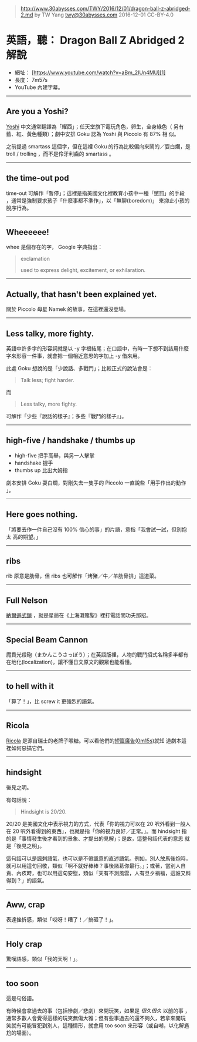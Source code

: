 ﻿> http://www.30abysses.com/TWY/2016/12/01/dragon-ball-z-abridged-2.md
> by TW Yang <twy@30abysses.com> 2016-12-01 CC-BY-4.0

# 英語，聽： Dragon Ball Z Abridged 2 解說

* 網址： [https://www.youtube.com/watch?v=aBm_2IUn4MU][1]
* 長度： 7m57s
* YouTube 內建字幕。

[1]: https://www.youtube.com/watch?v=aBm_2IUn4MU


---
## Are you a Yoshi?

[Yoshi][2]  中文通常翻譯為「耀西」；任天堂旗下電玩角色，卵生，全身綠色（
另有藍、紅、黃色種類）；劇中安排 Goku 認為 Yoshi  與 Piccolo  有 87%  相
似。

[2]: https://en.wikipedia.org/wiki/Yoshi_(video_game)

之前提過 smartass 這個字，但在這裡 Goku 的行為比較偏向來鬧的／耍白爛，是
troll / trolling  ，而不是伶牙利齒的 smartass 。


---
## the time-out pod

time-out  可解作「暫停」；這裡是指美國文化裡教育小孩中一種「懲罰」的手段
，通常是強制要求孩子「什麼事都不準作」，以「無聊(boredom)」 來抑止小孩的
脫序行為。


---
## Wheeeeee!

whee  是個存在的字， Google 字典指出：

> exclamation
>
> used to express delight, excitement, or exhilaration.


---
## Actually, that hasn't been explained yet.

關於 Piccolo  母星 Namek  的故事，在這裡還沒登場。


---
## Less talky, more fighty.

英語中許多字的形容詞就是以 -y 字根結尾；在口語中，有時一下想不到該用什麼
字來形容一件事，就會把一個相近意思的字加上 -y 借來用。

此處 Goku 想說的是「少說話、多戰鬥」；比較正式的說法會是：

> Talk less; fight harder.

而

> Less talky, more fighty.

可解作「少些『說話的樣子』；多些『戰鬥的樣子』」。


---
## high-five / handshake / thumbs up

* high-five 把手高舉，與另一人擊掌
* handshake 握手
* thumbs up 比出大姆指

劇本安排 Goku 耍白爛，對剛失去一隻手的 Piccolo  一直說些「用手作出的動作
」。


---
## Here goes nothing.

「將要去作一件自己沒有 100% 信心的事」的片語，意指「我會試一試，但別抱太
高的期望。」


---
## ribs

rib 原意是肋骨，但 ribs 也可解作「烤豬／牛／羊肋骨排」這道菜。


---
## Full Nelson

[納爾遜式鎖][3] ，就是星爺在《上海灘賭聖》裡打電話問功夫那招。

[3]: https://en.wikipedia.org/wiki/Nelson_hold


---
## Special Beam Cannon

魔貫光殺砲（まかんこうさっぽう）；在英語版裡，人物的戰鬥招式名稱多半都有
在地化(localization)，讓不懂日文原文的觀眾也能看懂。


---
## to hell with it

「算了！」，比 screw it 更強烈的語氣。


---
## Ricola

[Ricola][4] 是源自瑞士的老牌子喉糖。可以看他們的[短篇廣告(0m15s)][5]就知
道劇本這裡如何惡搞它們。

[4]: https://en.wikipedia.org/wiki/Ricola
[5]: https://www.youtube.com/watch?v=Z-1ik3S6Ct4


---
## hindsight

後見之明。

有句話說：

> Hindsight is 20/20.

20/20 是美國文化中表示視力的方式，代表「你的視力可以在 20 呎外看到一般人
在 20 呎外看得到的東西」，也就是指「你的視力良好／正常。」。而 hindsight
指的是「事情發生後才看到的景象、才提出的見解」；是故，這整句話代表的意思
就是「後見之明」。

這句話可以是諷刺語氣，也可以是不帶諷意的直述語氣。例如，別人放馬後炮時，
就可以用這句回敬，類似「啊不就好棒棒？事後諸葛你最行。」；或著，當別人自
責、內疚時，也可以用這句安慰，類似「天有不測風雲，人有旦夕禍福，這誰又料
得到？」的語氣。


---
## Aww, crap

表達挫折感，類似「哎呀！糟了！／搞砸了！」。


---
## Holy crap

驚嘆語感，類似「我的天啊！」。


---
## too soon

這是句俗語。

有時候會拿過去的事（包括慘劇／悲劇）來開玩笑，如果是 *很久很久* 以前的事
，通常多數人會覺得這樣的玩笑無傷大雅；但有些事過去的還不夠久，若拿來開玩
笑就有可能冒犯到別人，這種情形，就會用 too soon 來形容（或自嘲，以化解尷
尬的場面）。
